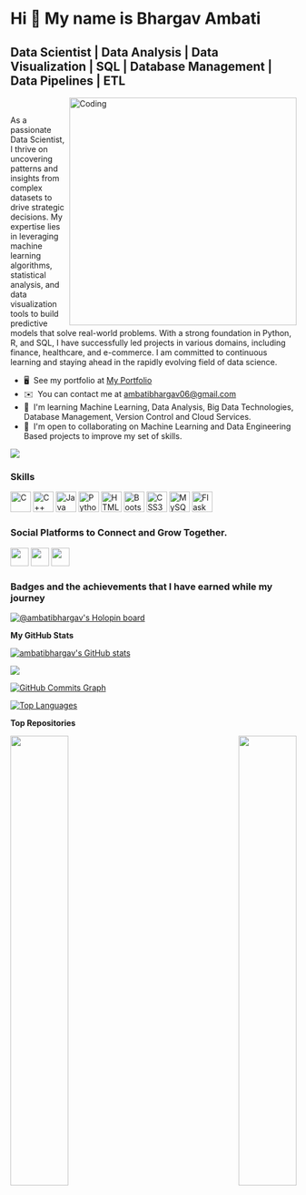 
Hi 👋 My name is Bhargav Ambati
===============================

 Data Scientist | Data Analysis | Data Visualization | SQL | Database Management | Data Pipelines | ETL
------------------------------

<img align="right" alt="Coding" width="400" src="https://cdn.dribbble.com/users/1162077/screenshots/3848914/programmer.gif">

<br />

As a passionate Data Scientist, I thrive on uncovering patterns and insights from complex datasets to drive strategic decisions. My expertise lies in leveraging machine learning algorithms, statistical analysis, and data visualization tools to build predictive models that solve real-world problems. With a strong foundation in Python, R, and SQL, I have successfully led projects in various domains, including finance, healthcare, and e-commerce. I am committed to continuous learning and staying ahead in the rapidly evolving field of data science.

* 🖥️  See my portfolio at [My Portfolio](http://ambatibhargav.github.io/Portfolio/)
* ✉️  You can contact me at [ambatibhargav06@gmail.com](mailto:ambatibhargav06@gmail.com)
* 🧠  I'm learning Machine Learning, Data Analysis, Big Data Technologies, Database Management, Version Control and Cloud Services.
* 🤝  I'm open to collaborating on Machine Learning  and Data Engineering Based projects to improve my set of skills.

<a href="https://www.github.com/ambatibhargav" target="_blank" rel="noreferrer"><img
src="https://img.shields.io/github/followers/ambatibhargav?logo=github&style=for-the-badge&color=ffffff&labelColor=1c1917" /></a>

### Skills

<p align="left">
<a href="https://docs.microsoft.com/en-us/cpp/?view=msvc-170" target="_blank" rel="noreferrer"><img src="https://raw.githubusercontent.com/danielcranney/readme-generator/main/public/icons/skills/c-colored.svg" width="36" height="36" alt="C" /></a>
<a href="https://docs.microsoft.com/en-us/cpp/?view=msvc-170" target="_blank" rel="noreferrer"><img src="https://raw.githubusercontent.com/danielcranney/readme-generator/main/public/icons/skills/cplusplus-colored.svg" width="36" height="36" alt="C++" /></a>
<a href="https://www.oracle.com/java/" target="_blank" rel="noreferrer"><img src="https://raw.githubusercontent.com/danielcranney/readme-generator/main/public/icons/skills/java-colored.svg" width="36" height="36" alt="Java" /></a>
<a href="https://www.python.org/" target="_blank" rel="noreferrer"><img src="https://raw.githubusercontent.com/danielcranney/readme-generator/main/public/icons/skills/python-colored.svg" width="36" height="36" alt="Python" /></a>
<a href="https://developer.mozilla.org/en-US/docs/Glossary/HTML5" target="_blank" rel="noreferrer"><img src="https://raw.githubusercontent.com/danielcranney/readme-generator/main/public/icons/skills/html5-colored.svg" width="36" height="36" alt="HTML5" /></a>
<a href="https://getbootstrap.com/" target="_blank" rel="noreferrer"><img src="https://raw.githubusercontent.com/danielcranney/readme-generator/main/public/icons/skills/bootstrap-colored.svg" width="36" height="36" alt="Bootstrap" /></a>
<a href="https://www.w3.org/TR/CSS/#css" target="_blank" rel="noreferrer"><img src="https://raw.githubusercontent.com/danielcranney/readme-generator/main/public/icons/skills/css3-colored.svg" width="36" height="36" alt="CSS3" /></a>
<a href="https://www.mysql.com/" target="_blank" rel="noreferrer"><img src="https://raw.githubusercontent.com/danielcranney/readme-generator/main/public/icons/skills/mysql-colored.svg" width="36" height="36" alt="MySQL" /></a>
<a href="https://flask.palletsprojects.com/en/2.0.x/" target="_blank" rel="noreferrer"><img src="https://raw.githubusercontent.com/danielcranney/readme-generator/main/public/icons/skills/flask-colored-dark.svg" width="36" height="36" alt="Flask" /></a>
</p>


### Social Platforms to Connect and Grow Together. 

<p align="left"> <a href="https://www.github.com/ambatibhargav" target="_blank" rel="noreferrer"><img src="https://raw.githubusercontent.com/danielcranney/readme-generator/main/public/icons/socials/github-dark.svg" width="32" height="32" /></a> <a href="http://www.instagram.com/ambati_06/" target="_blank" rel="noreferrer"><img src="https://raw.githubusercontent.com/danielcranney/readme-generator/main/public/icons/socials/instagram.svg" width="32" height="32" /></a> <a href="https://www.linkedin.com/in/ambati-bhargav-b0318a191" target="_blank" rel="noreferrer"><img src="https://raw.githubusercontent.com/danielcranney/readme-generator/main/public/icons/socials/linkedin.svg" width="32" height="32" /></a></p>

### Badges and the achievements that I have earned while my journey 

[![@ambatibhargav's Holopin board](https://holopin.me/ambatibhargav)](https://holopin.io/@ambatibhargav)

<b>My GitHub Stats</b>

<a href="http://www.github.com/ambatibhargav"><img src="https://github-readme-stats.vercel.app/api?username=ambatibhargav&show_icons=true&hide=&count_private=true&title_color=0891b2&text_color=ffffff&icon_color=ffffff&bg_color=1c1917&hide_border=true&show_icons=true" alt="ambatibhargav's GitHub stats" /></a>

<a href="http://www.github.com/ambatibhargav"><img src="https://github-readme-streak-stats.herokuapp.com/?user=ambatibhargav&stroke=ffffff&background=1c1917&ring=0891b2&fire=0891b2&currStreakNum=ffffff&currStreakLabel=0891b2&sideNums=ffffff&sideLabels=ffffff&dates=ffffff&hide_border=true" /></a>

<a href="http://www.github.com/ambatibhargav"><img src="https://activity-graph.herokuapp.com/graph?username=ambatibhargav&bg_color=1c1917&color=ffffff&line=ffffff&point=ffffff&area_color=1c1917&area=true&hide_border=true&custom_title=GitHub%20Commits%20Graph" alt="GitHub Commits Graph" /></a>

<a href="https://github.com/ambatibhargav" align="left"><img src="https://github-readme-stats.vercel.app/api/top-langs/?username=ambatibhargav&langs_count=10&title_color=0891b2&text_color=ffffff&icon_color=ffffff&bg_color=1c1917&hide_border=true&locale=en&custom_title=Top%20%Languages" alt="Top Languages" /></a>

<b>Top Repositories</b>

<div width="100%" align="center"><a href="https://github.com/ambatibhargav/Maclicious-ULR" align="left"><img align="left" width="45%" src="https://github-readme-stats.vercel.app/api/pin/?username=ambatibhargav&repo=Maclicious-ULR&title_color=0891b2&text_color=ffffff&icon_color=ffffff&bg_color=1c1917&hide_border=true&locale=en" /></a><a href="https://github.com/ambatibhargav/Tor-Browser-Analysis" align="right"><img align="right" width="45%" src="https://github-readme-stats.vercel.app/api/pin/?username=ambatibhargav&repo=Tor-Browser-Analysis&title_color=0891b2&text_color=ffffff&icon_color=ffffff&bg_color=1c1917&hide_border=true&locale=en" /></a></div><br /><br /><br /><br /><br /><br /><br />

